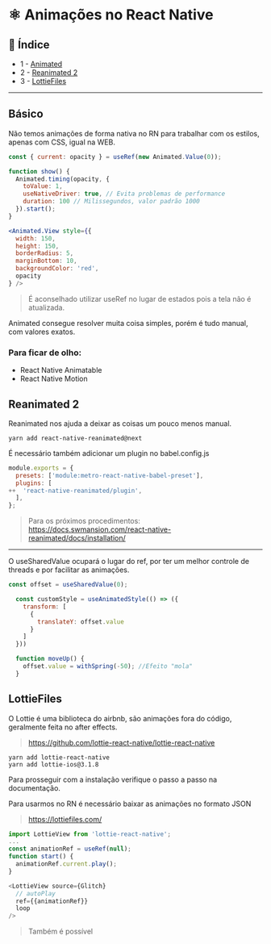 # :atom_symbol: Animações no React Native

## :robot: Índice

- 1 - [Animated](#01)
- 2 - [Reanimated 2](#02)
- 3 - [LottieFiles](#03)

****

## <a name="01">Básico</a>

Não temos animações de forma nativa no RN para trabalhar com os estilos, apenas com CSS, igual na WEB.


```jsx
const { current: opacity } = useRef(new Animated.Value(0));

function show() {
  Animated.timing(opacity, {
    toValue: 1,
    useNativeDriver: true, // Evita problemas de performance
    duration: 100 // Milissegundos, valor padrão 1000
  }).start();
}

<Animated.View style={{ 
  width: 150,
  height: 150,
  borderRadius: 5,
  marginBottom: 10,
  backgroundColor: 'red',
  opacity
} />
```

> É aconselhado utilizar useRef no lugar de estados pois a tela não é atualizada.

Animated consegue resolver muita coisa simples, porém é tudo manual, com valores exatos.  

### Para ficar de olho:

- React Native Animatable
- React Native Motion

## <a name="02">Reanimated 2</a>

Reanimated nos ajuda a deixar as coisas um pouco menos manual.

```console
yarn add react-native-reanimated@next
```

É necessário também adicionar um plugin no babel.config.js
```js
module.exports = {
  presets: ['module:metro-react-native-babel-preset'],
  plugins: [
++  'react-native-reanimated/plugin',
  ],
};
```
> Para os próximos procedimentos:  
> https://docs.swmansion.com/react-native-reanimated/docs/installation/

****

O useSharedValue ocupará o lugar do ref, por ter um melhor controle de threads e por facilitar as animações.

```js
const offset = useSharedValue(0);

  const customStyle = useAnimatedStyle(() => ({
    transform: [
      {
        translateY: offset.value
      }
    ]
  }))

  function moveUp() {
    offset.value = withSpring(-50); //Efeito "mola"
  }
```


## <a name="03">LottieFiles</a>

O Lottie é uma biblioteca do airbnb, são animações fora do código, geralmente feita no after effects.
>https://github.com/lottie-react-native/lottie-react-native  

```
yarn add lottie-react-native
yarn add lottie-ios@3.1.8
```

Para prosseguir com a instalação verifique o passo a passo na documentação.

Para usarmos no RN é necessário baixar as animações no formato JSON
>https://lottiefiles.com/

```js
import LottieView from 'lottie-react-native';
...
const animationRef = useRef(null);
function start() {
  animationRef.current.play();
}

<LottieView source={Glitch} 
  // autoPlay
  ref={{animationRef}}
  loop
/>
```
> Também é possível